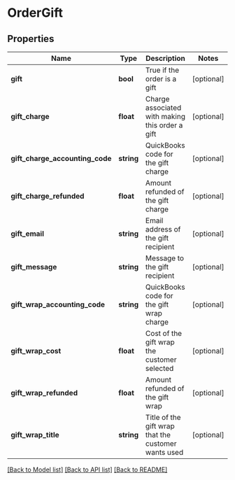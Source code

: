 # OrderGift

## Properties
Name | Type | Description | Notes
------------ | ------------- | ------------- | -------------
**gift** | **bool** | True if the order is a gift | [optional] 
**gift_charge** | **float** | Charge associated with making this order a gift | [optional] 
**gift_charge_accounting_code** | **string** | QuickBooks code for the gift charge | [optional] 
**gift_charge_refunded** | **float** | Amount refunded of the gift charge | [optional] 
**gift_email** | **string** | Email address of the gift recipient | [optional] 
**gift_message** | **string** | Message to the gift recipient | [optional] 
**gift_wrap_accounting_code** | **string** | QuickBooks code for the gift wrap charge | [optional] 
**gift_wrap_cost** | **float** | Cost of the gift wrap the customer selected | [optional] 
**gift_wrap_refunded** | **float** | Amount refunded of the gift wrap | [optional] 
**gift_wrap_title** | **string** | Title of the gift wrap that the customer wants used | [optional] 

[[Back to Model list]](../README.md#documentation-for-models) [[Back to API list]](../README.md#documentation-for-api-endpoints) [[Back to README]](../README.md)


